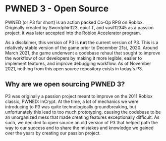 # PWNED 3 - Open Source
PWNED (or P3 for short) is an action packed Co-Op RPG on Roblox. Originally created by Swordphin123, epicTT, and vasil12345 as a passion project, it was later accepted into the Roblox Accelerator program.

As a disclaimer, this version of P3 is **not** the current version of P3. This is a relatively stable version of the game prior to December 21st, 2020. Around March 2021, the game underwent a codebase rehaul that sought to improve the workflow of our developers by making it more legible, easier to implement features, and improve debugging workflow. As of November 2021, nothing from this open source repository exists in today's P3.

## Why are we open sourcing PWNED 3?
P3 was originally a passion project meant to improve on the 2011 Roblox classic, PWNED: InCrypt. At the time, a lot of mechanics we were introducing to P3 was quite technologically groundbreaking, but unfortunately this lead to too much prototyping, causing the codebase to be an unorganized mess that made creating features exceptionally difficult. As such, we decided to open source an old version of P3 that helped path the way to our success and to share the mistakes and knowledge we gained over the years by creating our passion project.
